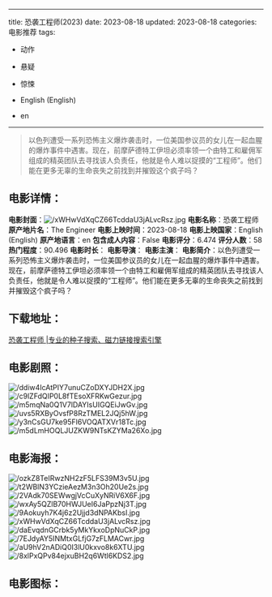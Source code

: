 
---
title: 恐袭工程师(2023)
date: 2023-08-18
updated: 2023-08-18
categories: 电影推荐
tags:
- 动作
- 悬疑
- 惊悚

- English (English)
- en
---


> 以色列遭受一系列恐怖主义爆炸袭击时，一位美国参议员的女儿在一起血腥的爆炸事件中遇害。现在，前摩萨德特工伊坦必须率领一个由特工和雇佣军组成的精英团队去寻找该人负责任，他就是令人难以捉摸的“工程师”。他们能在更多无辜的生命丧失之前找到并摧毁这个疯子吗？

## **电影详情**：

**电影封面**：<img src="https://image.tmdb.org/t/p/w200/xWHwVdXqCZ66TcddaU3jALvcRsz.jpg" alt="/xWHwVdXqCZ66TcddaU3jALvcRsz.jpg" title="/xWHwVdXqCZ66TcddaU3jALvcRsz.jpg">
**电影名称**：恐袭工程师
**原产地片名**：The Engineer
**电影上映时间**：2023-08-18
**电影上映国家**：English (English)
**原产地语言**：en
**包含成人内容**：False
**电影评分**：6.474
**评分人数**：58
**热门程度**：90.496
**电影时长**：
**电影导演**：
**电影主演**：
**电影简介**：以色列遭受一系列恐怖主义爆炸袭击时，一位美国参议员的女儿在一起血腥的爆炸事件中遇害。现在，前摩萨德特工伊坦必须率领一个由特工和雇佣军组成的精英团队去寻找该人负责任，他就是令人难以捉摸的“工程师”。他们能在更多无辜的生命丧失之前找到并摧毁这个疯子吗？

## **下载地址**：
[恐袭工程师 |专业的种子搜索、磁力链接搜索引擎](https://movie.amd794.com:2083/?search=The%20Engineer&ordering=&mode=match_phrase&page_size=10&page=1)
 

## **电影剧照**：
<img src="https://image.tmdb.org/t/p/original/ddiw4IcAtPIY7unuCZoDXYJDH2X.jpg" alt="/ddiw4IcAtPIY7unuCZoDXYJDH2X.jpg" title="/ddiw4IcAtPIY7unuCZoDXYJDH2X.jpg"><img src="https://image.tmdb.org/t/p/original/c9lZFdQIP0L8fTEsoXFRKwGezur.jpg" alt="/c9lZFdQIP0L8fTEsoXFRKwGezur.jpg" title="/c9lZFdQIP0L8fTEsoXFRKwGezur.jpg"><img src="https://image.tmdb.org/t/p/original/m5mqNa0Q1V7lDAYIsUIGQEiJwGv.jpg" alt="/m5mqNa0Q1V7lDAYIsUIGQEiJwGv.jpg" title="/m5mqNa0Q1V7lDAYIsUIGQEiJwGv.jpg"><img src="https://image.tmdb.org/t/p/original/uvs5RXByOvsfP8RzTMEL2JQj5hW.jpg" alt="/uvs5RXByOvsfP8RzTMEL2JQj5hW.jpg" title="/uvs5RXByOvsfP8RzTMEL2JQj5hW.jpg"><img src="https://image.tmdb.org/t/p/original/y3nCsGU7ke95Fl6VOQATXVr18Tc.jpg" alt="/y3nCsGU7ke95Fl6VOQATXVr18Tc.jpg" title="/y3nCsGU7ke95Fl6VOQATXVr18Tc.jpg"><img src="https://image.tmdb.org/t/p/original/m5dLmHOQLJUZKW9NTsKZYMa26Xo.jpg" alt="/m5dLmHOQLJUZKW9NTsKZYMa26Xo.jpg" title="/m5dLmHOQLJUZKW9NTsKZYMa26Xo.jpg">

## **电影海报**：
<img src="https://image.tmdb.org/t/p/original/ozkZ8TeIRwzNH2zF5LFS39M3v5U.jpg" alt="/ozkZ8TeIRwzNH2zF5LFS39M3v5U.jpg" title="/ozkZ8TeIRwzNH2zF5LFS39M3v5U.jpg"><img src="https://image.tmdb.org/t/p/original/t2WBlN3YCzieAezM3n3Oh20Ue2s.jpg" alt="/t2WBlN3YCzieAezM3n3Oh20Ue2s.jpg" title="/t2WBlN3YCzieAezM3n3Oh20Ue2s.jpg"><img src="https://image.tmdb.org/t/p/original/2VAdk70SEWwgjVcCuXyNRiV6X6F.jpg" alt="/2VAdk70SEWwgjVcCuXyNRiV6X6F.jpg" title="/2VAdk70SEWwgjVcCuXyNRiV6X6F.jpg"><img src="https://image.tmdb.org/t/p/original/wxAy5QZlB70HWJUeI6JaPpzNj3T.jpg" alt="/wxAy5QZlB70HWJUeI6JaPpzNj3T.jpg" title="/wxAy5QZlB70HWJUeI6JaPpzNj3T.jpg"><img src="https://image.tmdb.org/t/p/original/9Aokuyh7K4j6z2Ujjd3dNPAKbsI.jpg" alt="/9Aokuyh7K4j6z2Ujjd3dNPAKbsI.jpg" title="/9Aokuyh7K4j6z2Ujjd3dNPAKbsI.jpg"><img src="https://image.tmdb.org/t/p/original/xWHwVdXqCZ66TcddaU3jALvcRsz.jpg" alt="/xWHwVdXqCZ66TcddaU3jALvcRsz.jpg" title="/xWHwVdXqCZ66TcddaU3jALvcRsz.jpg"><img src="https://image.tmdb.org/t/p/original/daEvqdnGCrbk5yMkYkxoDpNuCkP.jpg" alt="/daEvqdnGCrbk5yMkYkxoDpNuCkP.jpg" title="/daEvqdnGCrbk5yMkYkxoDpNuCkP.jpg"><img src="https://image.tmdb.org/t/p/original/7EJdyAY5INMtxGLfjG7zFLMACwr.jpg" alt="/7EJdyAY5INMtxGLfjG7zFLMACwr.jpg" title="/7EJdyAY5INMtxGLfjG7zFLMACwr.jpg"><img src="https://image.tmdb.org/t/p/original/aU9hV2nADiQ0I3lU0kxvo8k6XTU.jpg" alt="/aU9hV2nADiQ0I3lU0kxvo8k6XTU.jpg" title="/aU9hV2nADiQ0I3lU0kxvo8k6XTU.jpg"><img src="https://image.tmdb.org/t/p/original/8xlPxQPv84ejxuBH2q6Wtl6KDS2.jpg" alt="/8xlPxQPv84ejxuBH2q6Wtl6KDS2.jpg" title="/8xlPxQPv84ejxuBH2q6Wtl6KDS2.jpg">

## **电影图标**：

